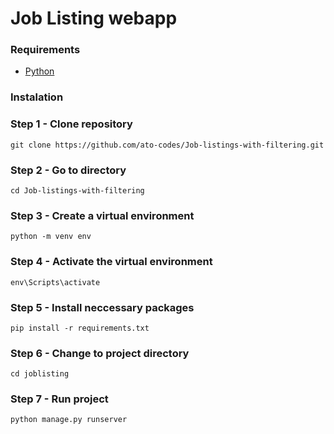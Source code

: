 
# Job Listing webapp

### Requirements

* [Python](https://www.python.org/downloads/)
### Instalation

### Step 1 - Clone repository

```
git clone https://github.com/ato-codes/Job-listings-with-filtering.git
```

### Step 2 - Go to directory

```
cd Job-listings-with-filtering
```

### Step 3 - Create a virtual environment 

```
python -m venv env
```

### Step 4 - Activate the virtual environment

```
env\Scripts\activate
```
### Step 5 - Install neccessary packages

```
pip install -r requirements.txt
```
### Step 6 - Change to project directory

```
cd joblisting
```

### Step 7 - Run project

```
python manage.py runserver
```

